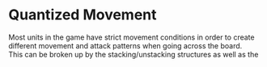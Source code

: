 # Quantized Movement
Most units in the game have strict movement conditions in order to create different movement and attack patterns when going across the board.\
This can be broken up by the stacking/unstacking structures as well as the 